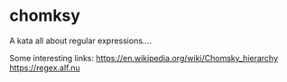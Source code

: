 # chomksy
A kata all about regular expressions....

Some interesting links:
https://en.wikipedia.org/wiki/Chomsky_hierarchy
https://regex.alf.nu
